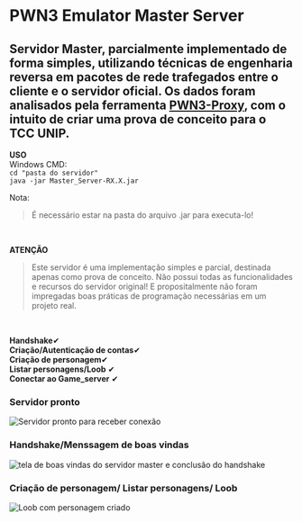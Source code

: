 # PWN3 Emulator Master Server

## Servidor Master, parcialmente implementado de forma simples, utilizando técnicas de engenharia reversa em pacotes de rede trafegados entre o cliente e o servidor oficial. Os dados foram analisados pela ferramenta [PWN3-Proxy](https://github.com/P15c1n4/PWN3-Proxy), com o intuito de criar uma prova de conceito para o TCC UNIP.

**USO**
<br>
Windows CMD:
<br />
`cd "pasta do servidor"`<br />
`java -jar Master_Server-RX.X.jar`
<br>

Nota: 
>É necessário estar na pasta do arquivo .jar para executa-lo!
<br/>

**ATENÇÃO**
<br />

>Este servidor é uma implementação simples e parcial, destinada apenas como prova de conceito. Não possui todas as funcionalidades e recursos do servidor original! E propositalmente não foram impregadas boas práticas de programação necessárias em um projeto real.
<br>

**Handshake**✔
<br />
**Criação/Autenticação de contas**✔
<br />
**Criação de personagem**✔
<br />
**Listar personagens/Loob** ✔
<br />
**Conectar ao Game_server** ✔
<br>

### Servidor pronto
![Servidor pronto para receber conexão](https://github.com/P15c1n4/PWN3-Emulator-Server/assets/93447442/2d6328d2-e803-46d5-8cf4-7b48731cbc66)



### Handshake/Menssagem de boas vindas
![tela de boas vindas do servidor master e conclusão do handshake](https://github.com/P15c1n4/PWN3-Emulator-Server/assets/93447442/3d21bf71-5a25-42ac-8b21-ff1ccd990f22)

### Criação de personagem/ Listar personagens/ Loob
![Loob com personagem criado](https://github.com/P15c1n4/PWN3-Emulator-Server/assets/93447442/50bd66f8-e5c7-4e48-bfc4-0f3607da26db)
